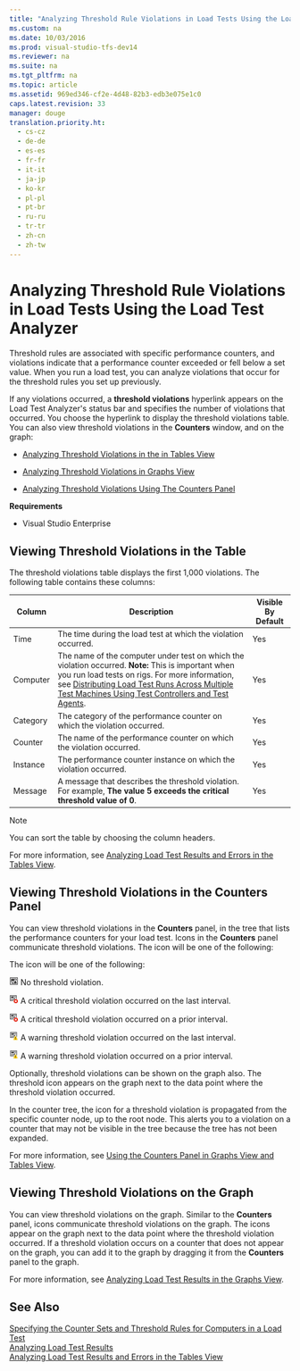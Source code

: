 ```yaml
---
title: "Analyzing Threshold Rule Violations in Load Tests Using the Load Test Analyzer"
ms.custom: na
ms.date: 10/03/2016
ms.prod: visual-studio-tfs-dev14
ms.reviewer: na
ms.suite: na
ms.tgt_pltfrm: na
ms.topic: article
ms.assetid: 969ed346-cf2e-4d48-82b3-edb3e075e1c0
caps.latest.revision: 33
manager: douge
translation.priority.ht: 
  - cs-cz
  - de-de
  - es-es
  - fr-fr
  - it-it
  - ja-jp
  - ko-kr
  - pl-pl
  - pt-br
  - ru-ru
  - tr-tr
  - zh-cn
  - zh-tw
---
```

# Analyzing Threshold Rule Violations in Load Tests Using the Load Test Analyzer
Threshold rules are associated with specific performance counters, and violations indicate that a performance counter exceeded or fell below a set value. When you run a load test, you can analyze violations that occur for the threshold rules you set up previously.  
  
 If any violations occurred, a **threshold violations** hyperlink appears on the Load Test Analyzer's status bar and specifies the number of violations that occurred. You choose the hyperlink to display the threshold violations table. You can also view threshold violations in the **Counters** window, and on the graph:  
  
-   [Analyzing Threshold Violations in the in Tables View](#Table)  
  
-   [Analyzing Threshold Violations in Graphs View](#Graph)  
  
-   [Analyzing Threshold Violations Using The Counters Panel](#CountersPanel)  
  
 **Requirements**  
  
-   Visual Studio Enterprise  
  
##  <a name="Table"></a> Viewing Threshold Violations in the Table  
 The threshold violations table displays the first 1,000 violations. The following table contains these columns:  
  
|Column|Description|Visible By Default|  
|------------|-----------------|------------------------|  
|Time|The time during the load test at which the violation occurred.|Yes|  
|Computer|The name of the computer under test on which the violation occurred. **Note:**  This is important when you run load tests on rigs. For more information, see [Distributing Load Test Runs Across Multiple Test Machines Using Test Controllers and Test Agents](../dv_TeamTestALM/Distributing-Load-Test-Runs-Across-Multiple-Test-Machines-Using-Test-Controllers-and-Test-Agents.md).|Yes|  
|Category|The category of the performance counter on which the violation occurred.|Yes|  
|Counter|The name of the performance counter on which the violation occurred.|Yes|  
|Instance|The performance counter instance on which the violation occurred.|Yes|  
|Message|A message that describes the threshold violation. For example, **The value 5 exceeds the critical threshold value of 0**.|Yes|  
  
> [!NOTE]
>  You can sort the table by choosing the column headers.  
  
 For more information, see [Analyzing Load Test Results and Errors in the Tables View](../dv_TeamTestALM/Analyzing-Load-Test-Results-and-Errors-in-the-Tables-View-of-the-Load-Test-Analyzer.md).  
  
##  <a name="CountersPanel"></a> Viewing Threshold Violations in the Counters Panel  
 You can view threshold violations in the **Counters** panel, in the tree that lists the performance counters for your load test. Icons in the **Counters** panel communicate threshold violations. The icon will be one of the following:  
  
 The icon will be one of the following:  
  
 ![No threshold violation](../dv_TeamTestALM/media/Icon_LTest_1.gif "Icon_LTest_1") No threshold violation.  
  
 ![A critical threshold violation on last interval](../dv_TeamTestALM/media/Icon_LTest_2.gif "Icon_LTest_2") A critical threshold violation occurred on the last interval.  
  
 ![A critical threshold violation on a prior interval](../dv_TeamTestALM/media/Icon_LTest_3.gif "Icon_LTest_3") A critical threshold violation occurred on a prior interval.  
  
 ![A warning threshold violation on the last interval](../dv_TeamTestALM/media/Icon_LTest_4.gif "Icon_LTest_4") A warning threshold violation occurred on the last interval.  
  
 ![A warning threshold violation on a prior interval](../dv_TeamTestALM/media/Icon_LTest_5.gif "Icon_LTest_5") A warning threshold violation occurred on a prior interval.  
  
 Optionally, threshold violations can be shown on the graph also. The threshold icon appears on the graph next to the data point where the threshold violation occurred.  
  
 In the counter tree, the icon for a threshold violation is propagated from the specific counter node, up to the root node. This alerts you to a violation on a counter that may not be visible in the tree because the tree has not been expanded.  
  
 For more information, see [Using the Counters Panel in Graphs View and Tables View](../dv_TeamTestALM/Using-the-Counters-Panel-in-Graphs-View-and-Tables-View.md).  
  
##  <a name="Graph"></a> Viewing Threshold Violations on the Graph  
 You can view threshold violations on the graph. Similar to the **Counters** panel, icons communicate threshold violations on the graph. The icons appear on the graph next to the data point where the threshold violation occurred. If a threshold violation occurs on a counter that does not appear on the graph, you can add it to the graph by dragging it from the **Counters** panel to the graph.  
  
 For more information, see [Analyzing Load Test Results in the Graphs View](../dv_TeamTestALM/Analyzing-Load-Test-Results-in-the-Graphs-View-of-the-Load-Test-Analyzer.md).  
  
## See Also  
 [Specifying the Counter Sets and Threshold Rules for Computers in a Load Test](../dv_TeamTestALM/Specifying-the-Counter-Sets-and-Threshold-Rules-for-Computers-in-a-Load-Test.md)   
 [Analyzing Load Test Results](../dv_TeamTestALM/Analyzing-Load-Test-Results-Using-the-Load-Test-Analyzer.md)   
 [Analyzing Load Test Results and Errors in the Tables View](../dv_TeamTestALM/Analyzing-Load-Test-Results-and-Errors-in-the-Tables-View-of-the-Load-Test-Analyzer.md)